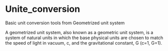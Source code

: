 # Unite_conversion
Basic unit conversion tools from Geometrized unit system

A geometrized unit system, also known as a geometric unit system, is a system of natural units in which the base physical units are chosen to match the speed of light in vacuum, c, and the gravitational constant, G (c=1, G=1).

